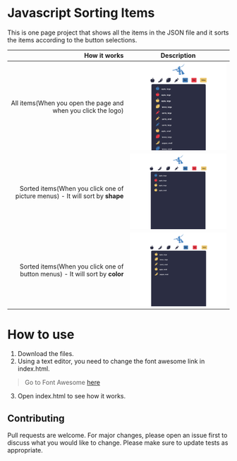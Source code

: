 # Javascript Sorting Items

This is one page project that shows all the items in the JSON file and it sorts the items according to the button selections.

| How it works | Description |
| -----: | ----------- |
|  All items(When you open the page and when you click the logo) | <img src="https://github.com/rebeccachoo/javascript-sorting-items/blob/main/screenshot1.png?raw=true" width="400" />       |
|  Sorted items(When you click one of picture menus) - It will sort by **shape** | <img src="https://github.com/rebeccachoo/javascript-sorting-items/blob/main/screenshot2.png?raw=true" width="400" />       |
|  Sorted items(When you click one of button menus) - It will sort by **color** | <img src="https://github.com/rebeccachoo/javascript-sorting-items/blob/main/screenshot3.png?raw=true" width="400" />       |


# How to use

1. Download the files.
2. Using a text editor, you need to change the font awesome link in index.html.
> Go to Font Awesome [here](https://fontawesome.com/start)
3. Open index.html to see how it works.

## Contributing

Pull requests are welcome. For major changes, please open an issue first to discuss what you would like to change.
Please make sure to update tests as appropriate. 
